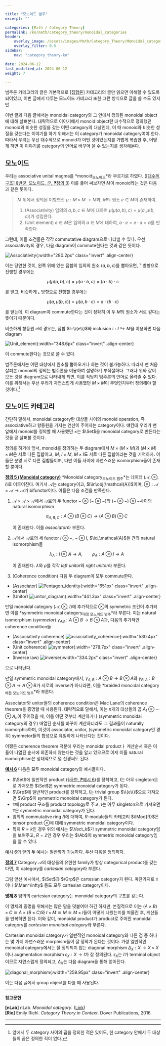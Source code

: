 ```yaml
---

title: "모노이드 범주"
excerpt: ""

categories: [Math / Category Theory]
permalink: /ko/math/category_theory/monoidal_categories
header:
    overlay_image: /assets/images/Math/Category_Theory/Monoidal_categories.png
    overlay_filter: 0.5
sidebar: 
    nav: "category_theory-ko"

date: 2024-06-12
last_modified_at: 2024-06-12
weight: 7

---
```


범주론 카테고리의 글은 기본적으로 [\[집합론\]](/ko/set_theory/) 카테고리의 글만 읽으면 이해할 수 있도록 되어있고, 이번 글에서 다루는 모노이드 카테고리 또한 그런 방식으로 글을 쓸 수도 있지만 

이번 글과 다음 글에서는 monoidal category와 그 안에서 정의된 monoidal object에 대해 살펴본다. 대략적으로 이야기해서 monoid object란 대수적으로 정의했던 monoid와 비슷한 성질을 갖는 어떤 category의 대상인데, 이 때 monoid와 비슷한 성질을 갖는다는 이야기를 하기 위해서는 이 category가 monoidal category여야 한다. 따라서 우리는 우선 대수적으로 monoid가 어떤 것이었는지를 가볍게 복습한 후, 어떻게 하면 이 이야기를 category의 언어로 바꾸어 쓸 수 있는지를 생각해본다.

## 모노이드

우리는 associative unital magma를 *monoid<sub>모노이드</sub>*라 부르기로 하였다. ([\[대수적 구조\] §반군, 모노이드, 군, ⁋정의 3](/ko/math/algebraic_structures/groups#def3)) 이를 풀어 써보자면 $M$이 monoid라는 것은 다음과 같은 뜻이다. 

> $M$ 위에서 정의된 이항연산 $\mu:M\times M \rightarrow M$과, $M$의 원소 $e\in M$이 존재하여,
>
> 1. (Associativity) 임의의 $a,b,c\in M$에 대하여 $\mu(\mu(a,b),c)=\mu(a,\mu(b, c))$가 성립한다.
> 2. (Unit element) $e\in M$은 임의의 $a\in M$에 대하여, $a\cdot e=e\cdot a=a$를 만족한다.

그런데, 이들 조건들은 각각 commutative diagram으로 나타낼 수 있다. 우선 associativity의 경우, 다음 diagram이 commute한다는 것과 같은 뜻이다.

![Associativity](/assets/images/Math/Category_Theory/Monoidal_categories-1.png){:width="280.2px" class="invert" .align-center}

이는 당연한 것이, 왼쪽 위에 있는 집합의 임의의 원소 $(a,b,c)$를 뽑아오면, $\urcorner$ 방향으로 진행할 경우에는 

$$\mu(\mu(a,b),c)=\mu(a\cdot b,c)=(a\cdot b)\cdot c$$

를 얻고, 비슷하게 $\llcorner$ 방향으로 진행할 경우에는

$$\mu(a,\mu(b,c))=\mu(a,b\cdot c)=a\cdot(b\cdot c)$$

를 얻는데, 이 diagram이 commute한다는 것이 정확히 이 두 $M$의 원소가 서로 같다는 뜻이기 때문이다.

비슷하게 항등원 $e$의 경우는, 집합 $I=\\{e\\}$와 inclusion $i:I\hookrightarrow M$을 이용하면 다음 diagram

![Unit_element](/assets/images/Math/Category_Theory/Monoidal_categories-2.png){:width="348.6px" class="invert" .align-center}

이 commute한다는 것으로 쓸 수 있다.

범주론에서는 어떤 대상에서 원소를 뽑아오거나 하는 것이 불가능하다. 따라서 맨 처음 살펴본 monoid의 정의는 범주론을 이용하여 설명하기 부적절하다. 그러나 위와 같이 모든 것을 diagram으로 나타내게 되면, 이를 적당히 범주론의 언어로 올려줄 수 있다. 이를 위해서는 우선 우리가 자연스럽게 사용했던 $M\times M$이 무엇인지부터 정의해야 할 것이다.[^1] 

## 모노이드 카테고리

간단히 말해서, monoidal category란 대상들 사이의 monoid operation, 즉 associative하고 항등원을 가지는 연산이 주어지는 category이다. 얘컨대 우리가 맨 앞에서 monoid를 정의할 때 사용했던 $\times$는 $\Set$을 monoidal category로 만든다는 것을 곧 살펴볼 것이다. 

정의를 하기에 앞서, monoid를 정의하는 두 diagram에서 $M\times(M\times M)$과 $(M\times M)\times M$은 서로 다른 집합이고, $M$, $I\times M$, $M\times I$도 서로 다른 집합이라는 것을 기억하자. 이들은 분명 서로 다른 집합들이며, 다만 이들 사이에 자연스러운 isomorphism들이 존재할 뿐이다. 

<div class="definition" markdown="1">

<ins id="def5">**정의 5 (Monoidal category)**</ins> *Monoidal category<sub>모노이드 범주</sub>*는 데이터 $(\mathcal{A},\otimes, I)$로 이루어진다. 여기서 $\mathcal{A}$는 category이고, $I\in\obj(\mathcal{A})$이며, $\otimes:\mathcal{A}\times \mathcal{A}\rightarrow \mathcal{A}$가 bifunctor이다. 이들은 다음 조건을 만족한다. 

1. $\mathcal{A}\times \mathcal{A}\times \mathcal{A}$에서 $\mathcal{A}$로의 두 functor $-\otimes(-\otimes-)$와 $(-\otimes-)\otimes-$사이의 natural isomorphism
    
    $$\alpha_{A,B,C}:A\otimes(B\otimes C)\rightarrow (A\otimes B)\otimes C$$

    이 존재한다. 이를 *associator*라 부른다.
2. $\mathcal{A}$에서 $\mathcal{A}$로의 세 functor $I\otimes-$, $-\otimes I$, $\id_\mathcal{A}$들 간의 natural isomorphism들

    $$\lambda_A:I\otimes A\rightarrow A,\qquad \rho_A:A\otimes I\rightarrow A$$

    이 존재한다. $\lambda$와 $\rho$를 각각 *left unitor*와 *right unitor*라 부른다.
3. (Coherence condition) 다음 두 diagram이 모두 commute한다.

- (Associator)
  ![Pentagon_identity](/assets/images/Math/Category_Theory/Monoidal_categories-3.png){:width="651px" class="invert" .align-center}
- (Unitor)
  ![unitor_diagram](/assets/images/Math/Category_Theory/Monoidal_categories-4.png){:width="441.3px" class="invert" .align-center}

만일 monoidal category $(\mathcal{A},\otimes,I)$에 추가적으로 $\otimes$의 symmetric 조건이 추가되면 이를 *symmetric monoidal category<sub>대칭 모노이드 범주</sub>*라 부른다. 이는 natural isomorphism (*symmetor*) $\gamma_{AB}:A\otimes B \rightarrow B\otimes A$과, 다음의 추가적인 coherence condition들

- (Associativity coherence)
  ![associativity_coherence](/assets/images/Math/Category_Theory/Monoidal_categories-5.png){:width="530.4px" class="invert" .align-center}
- (Unit coherence)
  ![symmetor](/assets/images/Math/Category_Theory/Monoidal_categories-6.png){:width="278.7px" class="invert" .align-center}
- (Inverse law)
  ![inverse](/assets/images/Math/Category_Theory/Monoidal_categories-7.png){:width="334.2px" class="invert" .align-center}

으로 나타난다.

</div>

만일 symmetric monoidal category에서, $\gamma_{A,B}:A\otimes B\rightarrow B\otimes A$와 $\gamma_{B,A}:B\otimes A \rightarrow A\otimes B$가 서로의 inverse가 아니라면, 이를 *braided monoidal category<sub>매듭 모노이드 범주</sub>*라 부른다.

Associator와 unitor들의 coherence condition은 Mac Lane의 coherence theorem을 증명할 때 사용된다. 대략적으로 말해서, 이는 $n$개의 대상들의 곱 $A_1\otimes\cdots\otimes A_n$이 주어졌을 때, 이를 어떤 것부터 계산하거나 (symmetric monoidal category의 경우) 배열된 순서를 바꾸어 계산하더라도 그 결과들이 naturally isomorphic하며, 이것이 associator, unitor, (symmetric monoidal category인 경우) symmetor들의 합성으로 유일하게 나타난다는 것이다. 

어쨌든 coherence theorem 덕분에 우리는 monoidal productㅏ 계산순서 혹은 이들이 나열된 순서에 의존하지 않는다는 것을 알고 있으므로 이제 이들 natural isomorphism은 상대적으로 덜 신경써도 된다. 

<div class="example" markdown="1">

<ins id="ex6">**예시 6**</ins> 다음은 모두 monoidal category의 예시들이다.

- $\Set$에 일반적인 product ([§극한, ⁋예시 6](/ko/math/category_theory/limits#ex6))를 장착하고, $I$는 아무 singleton으로 가져오면 $\Set$은 symmetric monoidal category가 된다.
- $\Grp$에 일반적인 product를 장착하고, $I$는 trivial group $\\{e\\}$으로 가져오면 $\Grp$이 symmetric monoidal category가 된다. 
- $\Top$에 product 구조를 product topology로 주고, $I$는 아무 singleton으로 가져오면 $\Top$은 symmetric monoidal category가 된다. 
- 임의의 commutative ring $R$에 대하여, $R$-module들의 카테고리 $\lMod{R}$은 tensor product $\otimes$에 대해 symmetric monoidal category이다.
- 특히 $R=k$인 경우 위의 예시는 $\Vect_k$가 symmetric monoidal category임을 보여주고, $R=\mathbb{Z}$인 경우 우리는 $\Ab$이 symmetric monoidal category임을 알 수 있다. 

</div>

[예시 6](#ex6)의 앞의 두 예시는 일반화가 가능하다. 우선 다음을 정의하자.

<div class="definition" markdown="1">

<ins id="def7">**정의 7**</ins> Category $\mathcal{A}$의 대상들의 유한한 family가 항상 categorical product를 갖는다면, 이 category를 *cartesian category*라 부른다. 

</div>

그럼 앞선 예시에서, $\Set$과 $\Grp$은 cartesian category가 된다. 마찬가지로 $\Top$이나 $\Man^\infty$ 등도 모두 cartesian category이다.

<div class="proposition" markdown="1">

<ins id="prop8">**명제 8**</ins> 임의의 cartesian category는 monoidal category의 구조를 갖는다. 

</div>

이 명제의 증명을 위해서는 많은 말을 덧붙여야 하긴 하지만, 본질적으로 이는 $(A\times B)\times C\cong A\times(B\times C)$와 $I\times M\cong M\cong M\times I$들이 어떻게 나왔는지를 떠올린 후, 계산들을 반복하면 된다. 이와 같이, monoidal product가 product로 주어진 monoidal category를 *cartesian monoidal category*라 부른다. 

Cartesian monoidal category가 일반적인 monoidal category와 다른 점 중 하나는 몇 가지 자연스러운 morphism들이 잘 정의가 된다는 것이다. 가령 일반적인 monoidal category에서는 잘 정의되지 않는 diagonal morphism $\Delta_X:X \rightarrow X\times X$이나 augmentation morphism $\epsilon_X:X \rightarrow I$가 잘 정의된다. $\epsilon_X$는 $I$가 terminal object이므로 자연스럽게 정의되고, $\Delta_X$는 다음 diagram을 통해 얻어진다.

![diagonal_morphism](/assets/images/Math/Category_Theory/Monoidal_categories-8.png){:width="259.95px" class="invert" .align-center}

이는 다음 글에서 group object를 다룰 때 사용된다. 

---

**참고문헌**

**[nLab]** nLab. *Monoidal category*. ([Link](https://ncatlab.org/nlab/show/monoidal+category))  
**[Rie]** Emily Riehl. *Category Theory in Context*. Dover Publications, 2016.

---

[^1]: 앞에서 두 category 사이의 곱을 정의한 적은 있어도, 한 category 안에서 두 대상들의 곱은 정의한 적이 없다.